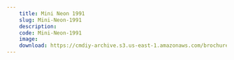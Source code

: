 ```yaml
---
    title: Mini Neon 1991
    slug: Mini-Neon-1991
    description:
    code: Mini-Neon-1991
    image:
    download: https://cmdiy-archive.s3.us-east-1.amazonaws.com/brochures/documents/Mini+Neon+1991.pdf
---
```

<!-- Content of the page -->

##
        
